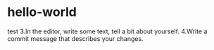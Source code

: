 # hello-world
test
3.In the editor, write some text, tell a bit about yourself.
4.Write a commit message that describes your changes.
